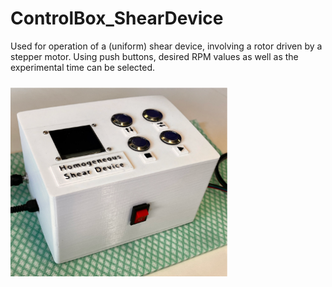 # ControlBox_ShearDevice

Used for operation of a (uniform) shear device, involving a rotor driven by a stepper motor. Using push buttons, desired RPM values as well as the experimental time can be selected.

<img src="./ControlBox.png" width="350" alt="ControlBox" align="center" vspace="10">
